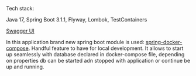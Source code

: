 Tech stack:

Java 17, Spring Boot 3.1.1, Flyway, Lombok, TestContainers


[Swagger UI](http://localhost:8080/swagger-ui/index.html)


In this application brand new spring boot module is used: [spring-docker-compose](https://docs.spring.io/spring-boot/docs/3.1.0-SNAPSHOT/reference/html/features.html#features.docker-compose).
Handful feature to have for local development. It allows to start up seamlessly with database declared in docker-compose file, 
depending on properties db can be started adn stopped with application or continue be up and running. 

